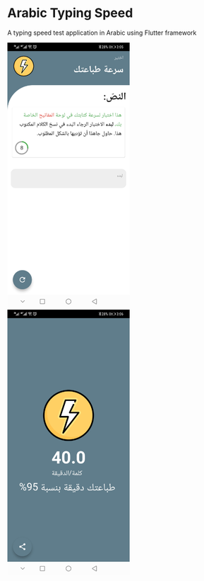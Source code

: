 # Arabic Typing Speed

A typing speed test application in Arabic using Flutter framework


<img src="screenshots/arabic_typing_speed_1.jpg" height="600">&nbsp; &nbsp; &nbsp; &nbsp;<img src="screenshots/arabic_typing_speed_2.jpg" height="600">
